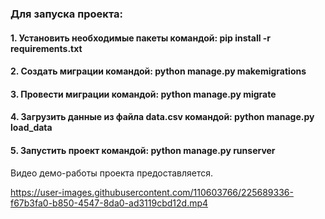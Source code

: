 ### Для запуска проекта:

#### 1. Установить необходимые пакеты командой: pip install -r requirements.txt
#### 2. Создать миграции командой: python manage.py makemigrations
#### 3. Провести миграции командой: python manage.py migrate
#### 4. Загрузить данные из файла data.csv командой: python manage.py load_data
#### 5. Запустить проект командой: python manage.py runserver


Видео демо-работы проекта предоставляется.


https://user-images.githubusercontent.com/110603766/225689336-f67b3fa0-b850-4547-8da0-ad3119cbd12d.mp4

